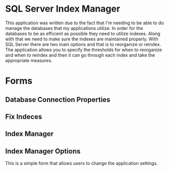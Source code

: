 # SQL Server Index Manager
This application was written due to the fact that I'm needing to be able to do manage the databases that my applications utilize. In order for the databases to be as efficient as possible they need to utilize indexes. Along with that we need to make sure the indexes are maintained properly. With SQL Server there are two main options and that is to reorganize or reindex. The application allows you to specify the thresholds for when to reorganize and when to reindex and then it can go through each index and take the appropriate measures.


# Forms
## Database Connection Properties


## Fix Indeces


## Index Manager


## Index Manager Options
This is a simple form that allows users to change the application settings.
